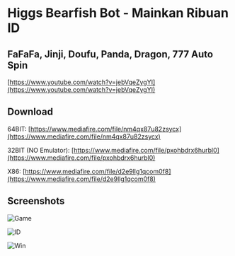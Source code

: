# Higgs Bearfish Bot - Mainkan Ribuan ID

## FaFaFa, Jinji, Doufu, Panda, Dragon, 777 Auto Spin

[https://www.youtube.com/watch?v=jebVqeZygYI](https://www.youtube.com/watch?v=jebVqeZygYI)

## Download
64BIT: [https://www.mediafire.com/file/nm4qx87u82zsycx](https://www.mediafire.com/file/nm4qx87u82zsycx)

32BIT (NO Emulator): [https://www.mediafire.com/file/pxohbdrx6hurbl0](https://www.mediafire.com/file/pxohbdrx6hurbl0)

X86: [https://www.mediafire.com/file/d2e9llg1qcom0f8](https://www.mediafire.com/file/d2e9llg1qcom0f8)

## Screenshots
![Game](https://i.ibb.co/5hM9PGj/Higgs-Bot-Game.jpg)

![ID](https://i.ibb.co/ZmWfRb7/Higgs-Bot-ID.jpg)

![Win](https://i.ibb.co/jrN09pr/Higgs-Bot-WIN.jpg)
